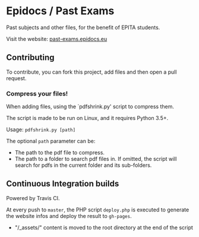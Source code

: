 # Epidocs / Past Exams

Past subjects and other files, for the benefit of EPITA students.

Visit the website: [past-exams.epidocs.eu](https://past-exams.epidocs.eu/)


## Contributing

To contribute, you can fork this project, add files and then open a pull request.

### Compress your files!

When adding files, using the `pdfshrink.py' script to compress them.

The script is made to be run on Linux, and it requires Python 3.5+.

Usage: `pdfshrink.py [path]`

The optional `path` parameter can be:
- The path to the pdf file to compress.
- The path to a folder to search pdf files in.
If omitted, the script will search for pdfs in the current folder and its sub-folders.


## Continuous Integration builds

Powered by Travis CI.

At every push to `master`, the PHP script `deploy.php` is executed to generate the website infos and deploy the result to `gh-pages`.

- "/_assets/" content is moved to the root directory at the end of the script
